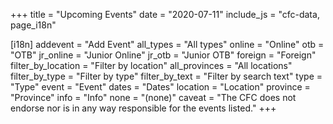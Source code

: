 +++
title = "Upcoming Events"
date = "2020-07-11"
include_js = "cfc-data, page_i18n"

[i18n]
    addevent = "Add Event"
    all_types = "All types"
    online = "Online"
    otb = "OTB"
    jr_online = "Junior Online"
    jr_otb = "Junior OTB"
    foreign = "Foreign"
    filter_by_location = "Filter by location"
    all_provinces = "All locations"
    filter_by_type = "Filter by type"
    filter_by_text = "Filter by search text"
    type = "Type"
    event = "Event"
    dates = "Dates"
    location = "Location"
    province = "Province"
    info = "Info"
    none = "(none)"
    caveat = "The CFC does not endorse nor is in any way responsible for the events listed."
+++
